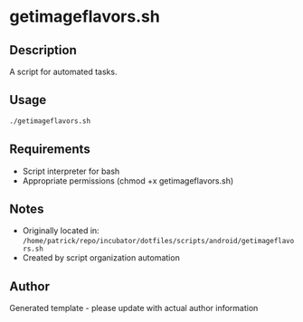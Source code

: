 # getimageflavors.sh

## Description
A script for automated tasks.

## Usage
```bash
./getimageflavors.sh
```

## Requirements
- Script interpreter for bash
- Appropriate permissions (chmod +x getimageflavors.sh)

## Notes
- Originally located in: `/home/patrick/repo/incubator/dotfiles/scripts/android/getimageflavors.sh`
- Created by script organization automation

## Author
Generated template - please update with actual author information
